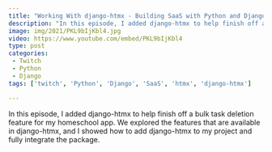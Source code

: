 ```yaml
---
title: "Working With django-htmx - Building SaaS with Python and Django #119"
description: "In this episode, I added django-htmx to help finish off a bulk task deletion feature for my homeschool app. We explored the features that are available in django-htmx, and I showed how to add django-htmx to my project and fully integrate the package."
image: img/2021/PKL9bIjKbl4.jpg
video: https://www.youtube.com/embed/PKL9bIjKbl4
type: post
categories:
 - Twitch
 - Python
 - Django
tags: ['twitch', 'Python', 'Django', 'SaaS', 'htmx', 'django-htmx']

---
```


In this episode, I added django-htmx to help finish off a bulk task deletion feature for my homeschool app. We explored the features that are available in django-htmx, and I showed how to add django-htmx to my project and fully integrate the package.
